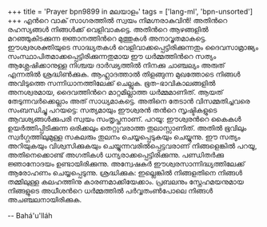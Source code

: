 +++
title = 'Prayer bpn9899 in മലയാളം'
tags = ['lang-ml', 'bpn-unsorted']
+++
എന്‍റെ വാക് സാഗരത്തില്‍ സ്വയം നിമഗ്നരാകുവിന്‍! അതിന്‍റെ രഹസ്യങ്ങള്‍ നിങ്ങള്‍ക്ക് വെളിവാകട്ടെ. അതിന്‍റെ ആഴങ്ങളില്‍ മറഞ്ഞുകിടക്കുന്ന ജ്ഞാനത്തിന്‍റെ മുത്തുകള്‍ അനാവൃതമാകട്ടെ. ഈശ്വരശക്തിയുടെ സാദ്ധ്യതകള്‍ വെളിവാക്കപ്പെട്ടിരിക്കുന്നതും ദൈവസാമ്രാജ്യം സംസ്ഥാപിതമാക്കപ്പെട്ടിരിക്കുന്നതുമായ ഈ ധര്‍മ്മത്തിന്‍റെ സത്യം ആശ്ലേഷിക്കാനുള്ള നിശ്ചയ ദാര്‍ഢ്യത്തില്‍ നിനക്കു ചാഞ്ചല്യം അരുത് എന്നതില്‍ ശ്രദ്ധിണ്‍ക്കുക. ആഹ്ലാദത്താല്‍ തിളങ്ങുന്ന മുഖത്തോടെ നിങ്ങള്‍ അവിടുത്തെ സന്നിധാനത്തിലേക്ക് ചെല്ലുക. ഭൂത-ഭാവികാലങ്ങളില്‍ അനശ്വരമായ, ദൈവത്തിന്‍റെ മാറ്റമില്ലാത്ത ധര്‍മ്മമാണിത്. ആയത് തേടുന്നവര്‍ക്കെല്ലാം അത് സാധ്യമാകട്ടെ. അതിനെ തേടാന്‍ വിസമ്മതിച്ചവരെ സംബന്ധിച്ചു പറയട്ടെ: സത്യമായും ഈശ്വരന്‍ തന്‍റെ സൃഷ്ടികളുടെ ആവശ്യങ്ങള്‍ക്കുപരി സ്വയം സംതൃപ്തനാണ്.
പറയൂ: ഈശ്വരന്‍റെ കൈകള്‍ ഉയര്‍ത്തിപ്പിടിക്കുന്ന ഒരിക്കലും തെറ്റുവരാത്ത തുലാസ്സാണിത്. അതില്‍ ഭൂവിലും സ്വര്‍ഗ്ഗത്തിലുമുള്ള സകലരും തുലനം ചെയ്യപ്പെടുകയും ചെയ്യുന്നു. ഈ സത്യം അറിയുകയും വിശ്വസിക്കുകയും ചെയ്യുന്നവരില്‍പ്പെട്ടവരാണ് നിങ്ങളെങ്കില്‍ പറയൂ, അതിനെക്കൊണ്ട് അഗതികള്‍ ധന്യരാക്കപ്പെട്ടിരിക്കുന്നു. പണ്ഡിതര്‍ക്കു ജ്ഞാനോദയം ഉണ്ടായിരിക്കുന്നു. അന്വേഷകര്‍ ഈശ്വരസാന്നിദ്ധ്യത്തിലേക്ക് ആരോഹണം ചെയ്യപ്പെടുന്നു. ശ്രദ്ധിക്കുക: ഇല്ലെങ്കില്‍ നിങ്ങളതിനെ നിങ്ങള്‍ തമ്മിലുള്ള കലഹത്തിനു കാരണമാക്കിയേക്കാം. പ്രബലനും സ്നേഹമയനുമായ നിങ്ങളുടെ അധീശന്‍റെ ധര്‍മ്മത്തില്‍ പര്‍വ്വതംണ്‍പോലെ നിങ്ങള്‍ അചഞ്ചലനായിരിക്കുക.

-- Bahá'u'lláh
